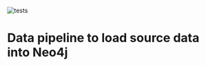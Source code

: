 ![tests](https://github.com/kaiserpreusse/graphpipeline/workflows/tests/badge.svg?branch=master)

# Data pipeline to load source data into Neo4j

